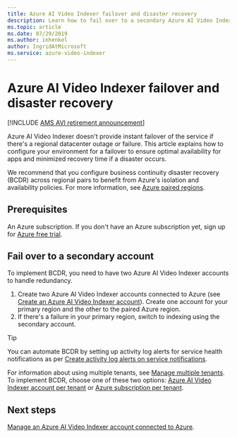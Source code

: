 ```yaml
---
title: Azure AI Video Indexer failover and disaster recovery
description: Learn how to fail over to a secondary Azure AI Video Indexer account if a regional datacenter failure or disaster occurs.
ms.topic: article
ms.date: 07/29/2019
ms.author: inhenkel
author: IngridAtMicrosoft
ms.service: azure-video-indexer
---
```


# Azure AI Video Indexer failover and disaster recovery

[!INCLUDE [AMS AVI retirement announcement](./includes/important-ams-retirement-avi-announcement.md)]

Azure AI Video Indexer doesn't provide instant failover of the service if there's a regional datacenter outage or failure. This article explains how to configure your environment for a failover to ensure optimal availability for apps and minimized recovery time if a disaster occurs.

We recommend that you configure business continuity disaster recovery (BCDR) across regional pairs to benefit from Azure's isolation and availability policies. For more information, see [Azure paired regions](/azure/availability-zones/cross-region-replication-azure).

## Prerequisites

An Azure subscription. If you don't have an Azure subscription yet, sign up for [Azure free trial](https://azure.microsoft.com/free/).

## Fail over to a secondary account

To implement BCDR, you need to have two Azure AI Video Indexer accounts to handle redundancy.

1. Create two Azure AI Video Indexer accounts connected to Azure (see [Create an Azure AI Video Indexer account](connect-to-azure.md)). Create one account for your primary region and the other to the paired Azure region.
1. If there's a failure in your primary region, switch to indexing using the secondary account.

> [!TIP]
> You can automate BCDR by setting up activity log alerts for service health notifications as per [Create activity log alerts on service notifications](/azure/service-health/alerts-activity-log-service-notifications-portal).

For information about using multiple tenants, see [Manage multiple tenants](manage-multiple-tenants.md). To implement BCDR, choose one of these two options: [Azure AI Video Indexer account per tenant](./manage-multiple-tenants.md#azure-ai-video-indexer-account-per-tenant) or [Azure subscription per tenant](./manage-multiple-tenants.md#azure-subscription-per-tenant).

## Next steps

[Manage an Azure AI Video Indexer account connected to Azure](manage-account-connected-to-azure.md).
